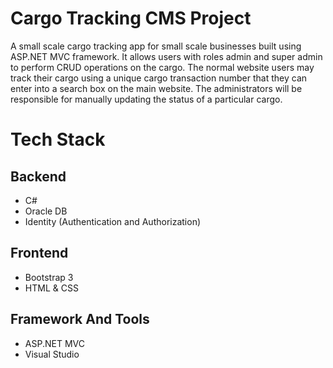 # Cargo Tracking CMS Project
A small scale cargo tracking app for small scale businesses built using ASP.NET MVC framework. It allows users with roles admin and super admin to perform CRUD operations on the cargo.
The normal website users may track their cargo using a unique cargo transaction number that they can enter into a search box on the main website.
The administrators will be responsible for manually updating the status of a particular cargo.

# Tech Stack
## Backend
- C#
- Oracle DB
- Identity (Authentication and Authorization)

## Frontend
- Bootstrap 3
- HTML & CSS

## Framework And Tools
- ASP.NET MVC
- Visual Studio
